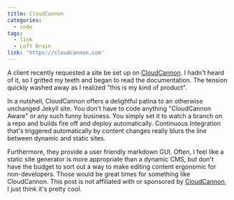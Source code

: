 ```yaml
---
title: CloudCannon
categories:
  - code
tags:
  - link
  - Left Brain
link: 'https://cloudcannon.com'
---
```



A client recently requested a site be set up on [CloudCannon](https://cloudcannon.com). I hadn't heard of it, so I gritted my teeth and began to read the documentation. The tension quickly washed away as I realized "this is my kind of product".

In a nutshell, CloudCannon offers a delightful patina to an otherwise unchanged Jekyll site. You don't have to code anything "CloudCannon Aware" or any such funny business. You simply set it to watch a branch on a repo and builds fire off and deploy automatically. Continuous Integration that's triggered automatically by content changes really blurs the line between dynamic and static sites.

Furthermore, they provide a user friendly markdown GUI. Often, I feel like a static site generator is more appropriate than a dynamic CMS, but don't have the budget to sort out a way to make editing content ergonomic for non-developers. Those would be great times for something like CloudCannon. This post is not affiliated with or sponsored by [CloudCannon](https://cloudcannon.com), I just think it's pretty cool.